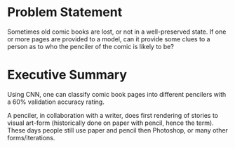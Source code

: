# Problem Statement
Sometimes old comic books are lost, or not in a well-preserved state. If one or more pages are provided to a model, can it provide some clues to a person as to who the penciler of the comic is likely to be?

# Executive Summary

Using CNN, one can classify comic book pages into different pencilers with a 60% validation accuracy rating.

A penciler, in collaboration with a writer, does first rendering of stories to visual art-form (historically done on paper with pencil, hence the term). 
These days people still use paper and pencil then Photoshop, or many other forms/iterations.
